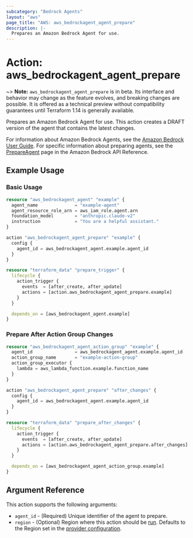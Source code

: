 ```yaml
---
subcategory: "Bedrock Agents"
layout: "aws"
page_title: "AWS: aws_bedrockagent_agent_prepare"
description: |-
  Prepares an Amazon Bedrock Agent for use.
---
```


# Action: aws_bedrockagent_agent_prepare

~> **Note:** `aws_bedrockagent_agent_prepare` is in beta. Its interface and behavior may change as the feature evolves, and breaking changes are possible. It is offered as a technical preview without compatibility guarantees until Terraform 1.14 is generally available.

Prepares an Amazon Bedrock Agent for use. This action creates a DRAFT version of the agent that contains the latest changes.

For information about Amazon Bedrock Agents, see the [Amazon Bedrock User Guide](https://docs.aws.amazon.com/bedrock/latest/userguide/agents.html). For specific information about preparing agents, see the [PrepareAgent](https://docs.aws.amazon.com/bedrock/latest/APIReference/API_agent_PrepareAgent.html) page in the Amazon Bedrock API Reference.

## Example Usage

### Basic Usage

```terraform
resource "aws_bedrockagent_agent" "example" {
  agent_name              = "example-agent"
  agent_resource_role_arn = aws_iam_role.agent.arn
  foundation_model        = "anthropic.claude-v2"
  instruction             = "You are a helpful assistant."
}

action "aws_bedrockagent_agent_prepare" "example" {
  config {
    agent_id = aws_bedrockagent_agent.example.agent_id
  }
}

resource "terraform_data" "prepare_trigger" {
  lifecycle {
    action_trigger {
      events  = [after_create, after_update]
      actions = [action.aws_bedrockagent_agent_prepare.example]
    }
  }

  depends_on = [aws_bedrockagent_agent.example]
}
```

### Prepare After Action Group Changes

```terraform
resource "aws_bedrockagent_agent_action_group" "example" {
  agent_id                = aws_bedrockagent_agent.example.agent_id
  action_group_name       = "example-action-group"
  action_group_executor {
    lambda = aws_lambda_function.example.function_name
  }
}

action "aws_bedrockagent_agent_prepare" "after_changes" {
  config {
    agent_id = aws_bedrockagent_agent.example.agent_id
  }
}

resource "terraform_data" "prepare_after_changes" {
  lifecycle {
    action_trigger {
      events  = [after_create, after_update]
      actions = [action.aws_bedrockagent_agent_prepare.after_changes]
    }
  }

  depends_on = [aws_bedrockagent_agent_action_group.example]
}
```

## Argument Reference

This action supports the following arguments:

* `agent_id` - (Required) Unique identifier of the agent to prepare.
* `region` - (Optional) Region where this action should be [run](https://docs.aws.amazon.com/general/latest/gr/rande.html#regional-endpoints). Defaults to the Region set in the [provider configuration](https://registry.terraform.io/providers/hashicorp/aws/latest/docs#aws-configuration-reference).
